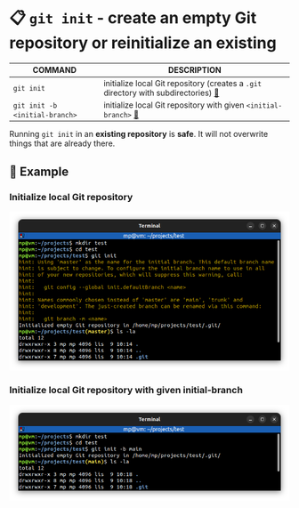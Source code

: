 # 📋 `git init` - create an empty Git repository or reinitialize an existing

| COMMAND                        | DESCRIPTION                                                                                                                   |
| ------------------------------ | ----------------------------------------------------------------------------------------------------------------------------- |
| `git init`                     | initialize local Git repository (creates a `.git` directory with subdirectories) [🔗](#initialize-local-git-repository)        |
| `git init -b <initial-branch>` | initialize local Git repository with given `<initial-branch>` [🔗](#initialize-local-git-repository-with-given-initial-branch) |

Running `git init` in an **existing repository** is **safe**. It will not overwrite things that are already there.

## 📌 Example

### Initialize local Git repository

![](images/git-init.png)

### Initialize local Git repository with given initial-branch

![](images/git-init-initial-branch.png)
